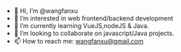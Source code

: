 - 👋 Hi, I’m @wangfanxu
- 👀 I’m interested in web frontend/backend development
- 🌱 I’m currently learning VueJS,nodeJS & Java.
- 💞️ I’m looking to collaborate on javascript/Java projects.
- 📫 How to reach me: wangfanxu@gmail.com

<!---
wangfanxu/wangfanxu is a ✨ special ✨ repository because its `README.md` (this file) appears on your GitHub profile.
You can click the Preview link to take a look at your changes.
--->
